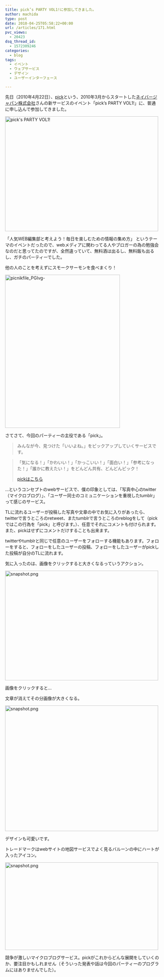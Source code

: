 ```yaml
---
title: pick’s PARTY VOL1!に参加してきました。
author: machida
type: post
date: 2010-04-25T05:58:22+00:00
url: /articles/171.html
pvc_views:
  - 20423
dsq_thread_id:
  - 1572309246
categories:
  - blog
tags:
  - イベント
  - ウェブサービス
  - デザイン
  - ユーザーインターフェース

---
```

先日（2010年4月22日）、[pick][1]という、2010年3月からスタートした[ネイバージャパン株式会社][2]さんの新サービスのイベント「pick&#8217;s PARTY VOL1!」に、普通に申し込んで参加してきました。

<p class="center">
  <a href="http://www.flickr.com/photos/fjord_llc/4548258093/" title="pick's PARTY VOL1!"><img src="http://farm5.static.flickr.com/4020/4548258093_c9424f92ed.jpg" width="500" height="375" alt="pick's PARTY VOL1!" /></a>
</p>

「人気WEB編集部と考えよう！毎日を楽しむための情報の集め方」 というテーマのイベントだったので、webメディアに関わってる人やブロガーの為の勉強会なのだと思ってたのですが、全然違っていて、無料酒は出るし、無料飯も出るし、ガチのパーティーでした。
  
他の人のことを考えずにスモークサーモンを食べまくり！

<p class="center">
  <a href="http://www.flickr.com/photos/fjord_llc/4548637605/" title="picnikfile_PGIvg- by 町田 哲平（teppei machida）, on Flickr"><img src="http://farm5.static.flickr.com/4065/4548637605_cc0ef6483d.jpg" width="375" height="500" alt="picnikfile_PGIvg-" /></a>
</p>

さてさて、今回のパーティーの主役である「pick」。

> みんなが今、見つけた「いいよね。」をピックアップしていくサービスです。
  
> 「気になる！」「かわいい！」「かっこいい！」「面白い！」「参考になった！」「誰かに教えたい！」をどんどん共有、どんどんピック！
> 
> <p class="center">
>   <a href="http://pick.naver.jp/">pickはこちら</a>
> </p>

…というコンセプトのwebサービスで、僕の印象としては、「写真中心のtwitter（マイクロブログ）」、「ユーザー同士のコミュニケーションを重視したtumblr」って感じのサービス。

TLに流れるユーザーが投稿した写真や文章の中でお気に入りがあったら、twitterで言うところのretweet、またtumblrで言うところのreblogをして（pickではこの行為を「pick」と呼びます。）、任意でそれにコメントも付けられます。また、pickはせずにコメントだけすることも出来ます。

twitterやtumblrと同じで任意のユーザーをフォローする機能もあります。フォローをすると、フォローをしたユーザーの投稿、フォローをしたユーザーがpickした投稿が自分のTLに流れます。

気に入ったのは、画像をクリックすると大きくなるっていうアクション。

<p class="center">
  <a href="http://www.flickr.com/photos/fjord_llc/4549626065/" title="snapshot.png by 町田 哲平（teppei machida）, on Flickr"><img src="http://farm5.static.flickr.com/4025/4549626065_dc819573e1.jpg" width="500" height="358" alt="snapshot.png" /></a>
</p>

画像をクリックすると…
  
文章が消えてその分画像が大きくなる。

<p class="center">
  <a href="http://www.flickr.com/photos/fjord_llc/4550264682/" title="snapshot.png by 町田 哲平（teppei machida）, on Flickr"><img src="http://farm5.static.flickr.com/4040/4550264682_2710834b33.jpg" width="500" height="410" alt="snapshot.png" /></a>
</p>

デザインも可愛いです。
  
トレードマークはwebサイトの地図サービスでよく見るバルーンの中にハートが入ったアイコン。

[<img src="http://farm3.static.flickr.com/2494/4549637715_723661cf9d.jpg" width="500" height="286" alt="snapshot.png" />][3]

競争が激しいマイクロブログサービス。pickがこれからどんな展開をしていくのか、要注目かもしれません（そういった発表や話は今回のパーティーのプログラムにはありませんでした）。

 [1]: http://pick.naver.jp/guide/top
 [2]: http://corp.naver.jp/
 [3]: http://www.flickr.com/photos/fjord_llc/4549637715/ "snapshot.png by 町田 哲平（teppei machida）, on Flickr"